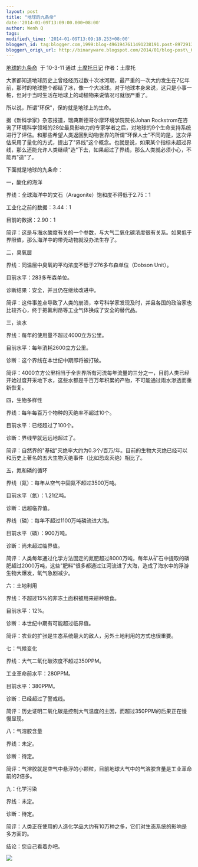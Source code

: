 ```yaml
--- 
layout: post 
title: "地球的九条命" 
date:'2014-01-09T13:09:00.000+08:00' 
author: Wenh Q
tags:
modified\_time: '2014-01-09T13:09:18.253+08:00' 
blogger\_id: tag:blogger.com,1999:blog-4961947611491238191.post-8972913944625307626
blogger\_orig\_url: http://binaryware.blogspot.com/2014/01/blog-post\_6476.html
---
```

[地球的九条命](http://www.immusoul.com/index.php/archives/814.html)  于
10-3-11 通过 [土摩托日记](http://www.immusoul.com/) 作者：土摩托



大家都知道地球历史上曾经经历过数十次冰河期，最严重的一次大约发生在7亿年前，那时的地球整个都结了冰，像一个大冰球。对于地球本身来说，这只是小事一桩，但对于当时生活在地球上的动植物来说情况可就很严重了。



所以说，所谓"环保"，保的就是地球上的生命。



据《新科学家》杂志报道，瑞典斯德哥尔摩环境学院院长Johan
Rockstrom在咨询了环境科学领域的28位最具影响力的专家学者之后，对地球的9个生命支持系统进行了评估。和那些希望人类返回到动物世界的所谓"环保人士"不同的是，这次评估采用了量化的方式，提出了"界线"这个概念。也就是说，如果某个指标未超过界线，那么还能允许人类继续"造"下去，如果超过了界线，那么人类就必须小心，不能再"造"了。



下面就是地球的九条命：



一，酸化的海洋



界线：全球海洋中的文石（Aragonite）饱和度不得低于2.75：1

工业化之前的数据：3.44：1

目前的数据：2.90：1

简评：这是与海水酸度有关的一个参数，与大气二氧化碳浓度很有关系。如果低于界限值，那么海洋中的带壳动物就没办法生存了。



二，臭氧层



界线：同温层中臭氧的平均浓度不低于276多布森单位（Dobson Unit）。

目前水平：283多布森单位。

诊断结果：安全，并且仍在继续改进中。

简评：这件事差点导致了人类的崩溃，幸亏科学家发现及时，并且各国的政治家也比较齐心，终于把氟利昂等工业气体换成了安全的替代品。



三，淡水



界线：每年的使用量不超过4000立方公里。

目前水平：每年消耗2600立方公里。

诊断：这个界线在本世纪中期即将被打破。

简评：4000立方公里相当于全世界所有河流每年流量的三分之一，目前人类已经开始过度开采地下水，这些水都是千百万年积累的产物，不可能通过雨水渗透而重新恢复。



四，生物多样性



界线：每年每百万个物种的灭绝率不超过10个。

目前水平：已经超过了100个。

诊断：界线早就远远地超过了。

简评：自然界的"基础"灭绝率大约为0.3个/百万/年。目前的生物大灭绝已经可以和历史上著名的五大生物灭绝事件（比如恐龙灭绝）相比了。



五，氮和磷的循环



界线（氮）：每年从空气中固氮不超过3500万吨。

目前水平（氮）：1.21亿吨。

诊断：远超临界值。

界线（磷）：每年不超过1100万吨磷流进大海。

目前水平（磷）：900万吨。

诊断：尚未超过临界值。

简评：人类每年通过化学方法固定的氮肥超过8000万吨，每年从矿石中提取的磷肥超过2000万吨，这些"肥料"很多都通过江河流进了大海，造成了海水中的浮游生物大爆发，氧气急剧减少。



六：土地利用



界线：不超过15%的非冻土面积被用来耕种粮食。

目前水平：12%。

诊断：本世纪中期有可能超过临界值。

简评：农业的扩张是生态系统最大的敌人，另外土地利用的方式也很重要。



七：气候变化



界线：大气二氧化碳浓度不超过350PPM。

工业革命前水平：280PPM。

目前水平：380PPM。

诊断：已经超过了警戒线。

简评：历史证明二氧化碳是控制大气温度的主因，而超过350PPM的后果正在慢慢显现。



八：气溶胶含量



界线：未定。

诊断：待定。

简评：气溶胶就是空气中悬浮的小颗粒，目前地球大气中的气溶胶含量是工业革命前的2倍多。



九：化学污染



界线：未定。

诊断：待定。

简评：人类正在使用的人造化学品大约有10万种之多，它们对生态系统的影响是多方面的。



结论：您自己看着办吧。

![](https://images-blogger-opensocial.googleusercontent.com/gadgets/proxy?url=http%3A%2F%2Fwww.immusoul.com%2Fwp-content%2Fuploads%2F2010%2F03%2Ffull-20earth2.jpg&container=blogger&gadget=a&rewriteMime=image%2F*)

